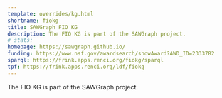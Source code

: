 ```yaml
---
template: overrides/kg.html
shortname: fiokg
title: SAWGraph FIO KG
description: The FIO KG is part of the SAWGraph project.
# stats: 
homepage: https://sawgraph.github.io/
funding: https://www.nsf.gov/awardsearch/showAward?AWD_ID=2333782
sparql: https://frink.apps.renci.org/fiokg/sparql
tpf: https://frink.apps.renci.org/ldf/fiokg
---
```

The FIO KG is part of the SAWGraph project.

